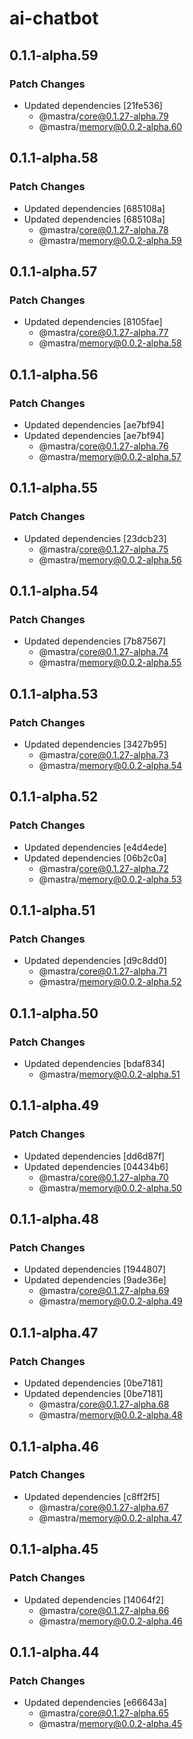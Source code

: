 # ai-chatbot

## 0.1.1-alpha.59

### Patch Changes

- Updated dependencies [21fe536]
  - @mastra/core@0.1.27-alpha.79
  - @mastra/memory@0.0.2-alpha.60

## 0.1.1-alpha.58

### Patch Changes

- Updated dependencies [685108a]
- Updated dependencies [685108a]
  - @mastra/core@0.1.27-alpha.78
  - @mastra/memory@0.0.2-alpha.59

## 0.1.1-alpha.57

### Patch Changes

- Updated dependencies [8105fae]
  - @mastra/core@0.1.27-alpha.77
  - @mastra/memory@0.0.2-alpha.58

## 0.1.1-alpha.56

### Patch Changes

- Updated dependencies [ae7bf94]
- Updated dependencies [ae7bf94]
  - @mastra/core@0.1.27-alpha.76
  - @mastra/memory@0.0.2-alpha.57

## 0.1.1-alpha.55

### Patch Changes

- Updated dependencies [23dcb23]
  - @mastra/core@0.1.27-alpha.75
  - @mastra/memory@0.0.2-alpha.56

## 0.1.1-alpha.54

### Patch Changes

- Updated dependencies [7b87567]
  - @mastra/core@0.1.27-alpha.74
  - @mastra/memory@0.0.2-alpha.55

## 0.1.1-alpha.53

### Patch Changes

- Updated dependencies [3427b95]
  - @mastra/core@0.1.27-alpha.73
  - @mastra/memory@0.0.2-alpha.54

## 0.1.1-alpha.52

### Patch Changes

- Updated dependencies [e4d4ede]
- Updated dependencies [06b2c0a]
  - @mastra/core@0.1.27-alpha.72
  - @mastra/memory@0.0.2-alpha.53

## 0.1.1-alpha.51

### Patch Changes

- Updated dependencies [d9c8dd0]
  - @mastra/core@0.1.27-alpha.71
  - @mastra/memory@0.0.2-alpha.52

## 0.1.1-alpha.50

### Patch Changes

- Updated dependencies [bdaf834]
  - @mastra/memory@0.0.2-alpha.51

## 0.1.1-alpha.49

### Patch Changes

- Updated dependencies [dd6d87f]
- Updated dependencies [04434b6]
  - @mastra/core@0.1.27-alpha.70
  - @mastra/memory@0.0.2-alpha.50

## 0.1.1-alpha.48

### Patch Changes

- Updated dependencies [1944807]
- Updated dependencies [9ade36e]
  - @mastra/core@0.1.27-alpha.69
  - @mastra/memory@0.0.2-alpha.49

## 0.1.1-alpha.47

### Patch Changes

- Updated dependencies [0be7181]
- Updated dependencies [0be7181]
  - @mastra/core@0.1.27-alpha.68
  - @mastra/memory@0.0.2-alpha.48

## 0.1.1-alpha.46

### Patch Changes

- Updated dependencies [c8ff2f5]
  - @mastra/core@0.1.27-alpha.67
  - @mastra/memory@0.0.2-alpha.47

## 0.1.1-alpha.45

### Patch Changes

- Updated dependencies [14064f2]
  - @mastra/core@0.1.27-alpha.66
  - @mastra/memory@0.0.2-alpha.46

## 0.1.1-alpha.44

### Patch Changes

- Updated dependencies [e66643a]
  - @mastra/core@0.1.27-alpha.65
  - @mastra/memory@0.0.2-alpha.45
